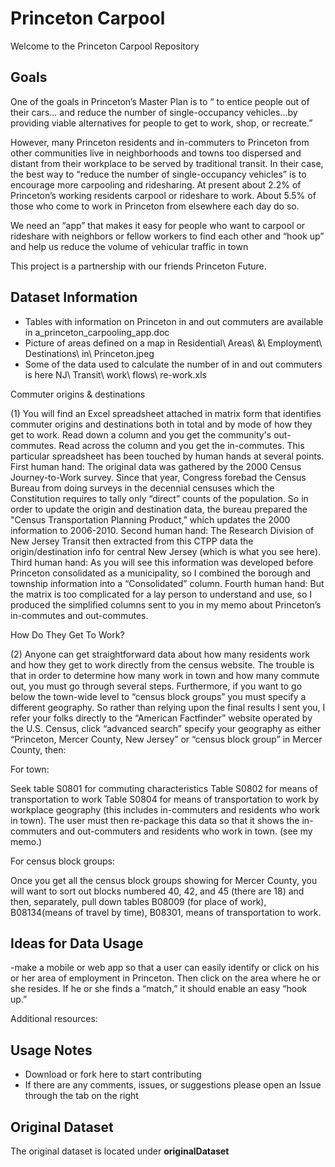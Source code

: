 # Princeton Carpool

Welcome to the Princeton Carpool Repository

## Goals
One of the goals in Princeton’s Master Plan is to “ to entice people out of their cars... and reduce the number of single-occupancy vehicles...by providing viable alternatives for people to get to work, shop, or recreate.”  

However, many Princeton residents and in-commuters to Princeton from other communities live in neighborhoods and towns too dispersed and distant from their workplace to be served by traditional transit. In their case, the best way to “reduce the number of single-occupancy vehicles” is to encourage more carpooling and ridesharing. At present about 2.2% of Princeton’s working residents carpool or rideshare to work. About 5.5% of those who come to work in Princeton from elsewhere each day do so.

We need an “app” that makes it easy for people who want to carpool or rideshare with neighbors or fellow workers to find each other and “hook up” and help us reduce the volume of vehicular traffic in town

This project is a partnership with our friends Princeton Future.


## Dataset Information
- Tables with information on Princeton in and out commuters are available in a_princeton_carpooling_app.doc
- Picture of areas defined on a map in Residential\ Areas\ \&\ Employment\ Destinations\ in\ Princeton.jpeg
- Some of the data used to calculate the number of in and out commuters is here NJ\ Transit\ work\ flows\ re-work.xls

Commuter origins & destinations

(1) You will find an Excel spreadsheet attached in matrix form that identifies commuter origins and destinations both in total and by mode of how they get to work. Read down a column and you get the community's out-commutes. Read across the column and you get the in-commutes. This particular spreadsheet has been touched by human hands at several points. First human hand: The original data was gathered by the 2000 Census Journey-to-Work survey. Since that year, Congress forebad the Census Bureau from doing surveys in the decennial censuses which the Constitution requires to tally only “direct” counts of the population. So in order to update the origin and destination data, the bureau prepared the "Census Transportation Planning Product,” which updates the 2000 information to 2006-2010. Second human hand: The Research Division of New Jersey Transit then extracted from this CTPP data the origin/destination info for central New Jersey (which is what you see here). Third human hand: As you will see this information was developed before Princeton consolidated as a municipality, so I combined the borough and township information into a “Consolidated” column. Fourth human hand: But the matrix is too complicated for a lay person to understand and use, so I produced the simplified columns sent to you in my memo about Princeton’s in-commutes and out-commutes. 

How Do They Get To Work?

(2) Anyone can get straightforward data about how many residents work and how they get to work directly from the census website. The trouble is that in order to determine how many work in town and how many commute out, you must go through several steps. Furthermore, if you want to go below the town-wide level to “census block groups” you must specify a different geography. So rather than relying upon the final results I sent you, I refer your folks directly to the “American Factfinder” website operated by the U.S. Census, click “advanced search” specify your geography as either “Princeton, Mercer County, New Jersey” or “census block group” in Mercer County, then:

For town:

Seek table S0801 for commuting characteristics
Table S0802 for means of transportation to work
Table S0804 for means of transportation to work by workplace geography (this includes in-commuters and residents who work in town).
The user must then re-package this data so that it shows the in-commuters and out-commuters and residents who work in town. (see my memo.)

For census block groups:

Once you get all the census block groups showing for Mercer County, you will want to sort out blocks numbered 40, 42, and 45 (there are 18) and then, separately, pull down tables B08009 (for place of work), B08134(means of travel by time), B08301, means of transportation to work.



## Ideas for Data Usage
-make a mobile or web app so that a user can easily identify or click on his or her area of employment in Princeton. Then click on the area where he or she resides. If he or she finds a “match,” it should enable an easy “hook up.” 

Additional resources:


## Usage Notes
- Download or fork here to start contributing
- If there are any comments, issues, or suggestions please open an Issue through the tab on the right


## Original Dataset
The original dataset is located under <b> originalDataset </b>
